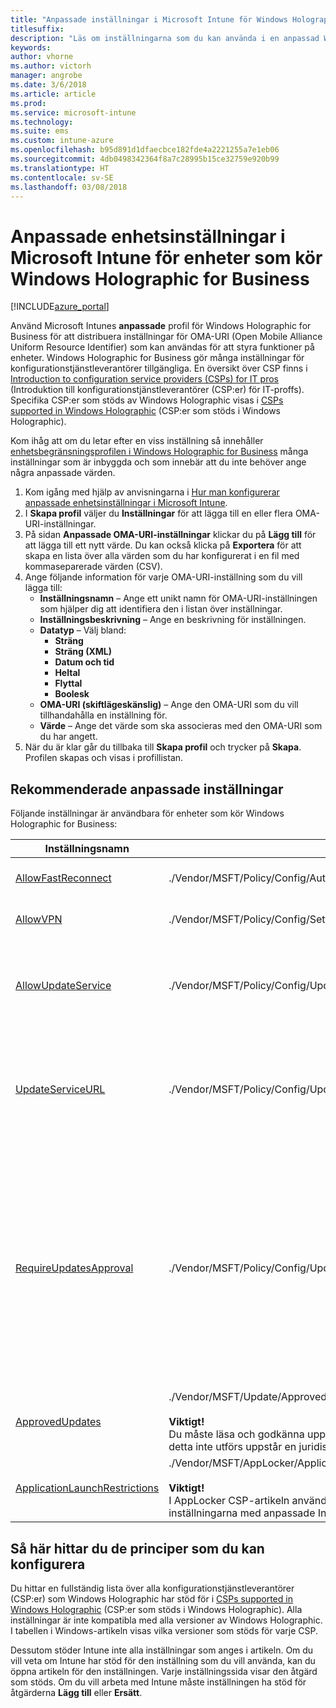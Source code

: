 ```yaml
---
title: "Anpassade inställningar i Microsoft Intune för Windows Holographic for Business-enheter"
titlesuffix: 
description: "Läs om inställningarna som du kan använda i en anpassad Windows Holographic for Business-profil."
keywords: 
author: vhorne
ms.author: victorh
manager: angrobe
ms.date: 3/6/2018
ms.article: article
ms.prod: 
ms.service: microsoft-intune
ms.technology: 
ms.suite: ems
ms.custom: intune-azure
ms.openlocfilehash: b95d891d1dfaecbce182fde4a2221255a7e1eb06
ms.sourcegitcommit: 4db0498342364f8a7c28995b15ce32759e920b99
ms.translationtype: HT
ms.contentlocale: sv-SE
ms.lasthandoff: 03/08/2018
---
```

# <a name="microsoft-intune-custom-device-settings-for-devices-running-windows-holographic-for-business"></a>Anpassade enhetsinställningar i Microsoft Intune för enheter som kör Windows Holographic for Business

[!INCLUDE[azure_portal](./includes/azure_portal.md)]

 Använd Microsoft Intunes **anpassade** profil för Windows Holographic for Business för att distribuera inställningar för OMA-URI (Open Mobile Alliance Uniform Resource Identifier) som kan användas för att styra funktioner på enheter. Windows Holographic for Business gör många inställningar för konfigurationstjänstleverantörer tillgängliga. En översikt över CSP finns i [Introduction to configuration service providers (CSPs) for IT pros](https://technet.microsoft.com/itpro/windows/manage/how-it-pros-can-use-configuration-service-providers) (Introduktion till konfigurationstjänstleverantörer (CSP:er) för IT-proffs). Specifika CSP:er som stöds av Windows Holographic visas i [CSPs supported in Windows Holographic](https://docs.microsoft.com/windows/client-management/mdm/configuration-service-provider-reference#hololens) (CSP:er som stöds i Windows Holographic).

Kom ihåg att om du letar efter en viss inställning så innehåller [enhetsbegränsningsprofilen i Windows Holographic for Business](device-restrictions-windows-holographic.md) många inställningar som är inbyggda och som innebär att du inte behöver ange några anpassade värden.

1. Kom igång med hjälp av anvisningarna i [Hur man konfigurerar anpassade enhetsinställningar i Microsoft Intune](custom-settings-configure.md).
2. I **Skapa profil** väljer du **Inställningar** för att lägga till en eller flera OMA-URI-inställningar.
3. På sidan **Anpassade OMA-URI-inställningar** klickar du på **Lägg till** för att lägga till ett nytt värde. Du kan också klicka på **Exportera** för att skapa en lista över alla värden som du har konfigurerat i en fil med kommaseparerade värden (CSV).
4. Ange följande information för varje OMA-URI-inställning som du vill lägga till:
    - **Inställningsnamn** – Ange ett unikt namn för OMA-URI-inställningen som hjälper dig att identifiera den i listan över inställningar.
    - **Inställningsbeskrivning** – Ange en beskrivning för inställningen.
    - **Datatyp** – Välj bland:
        - **Sträng**
        - **Sträng (XML)**
        - **Datum och tid**
        - **Heltal**
        - **Flyttal**
        - **Boolesk**
    - **OMA-URI (skiftlägeskänslig)** – Ange den OMA-URI som du vill tillhandahålla en inställning för.
    - **Värde** – Ange det värde som ska associeras med den OMA-URI som du har angett.
1. När du är klar går du tillbaka till **Skapa profil** och trycker på **Skapa**.
Profilen skapas och visas i profillistan.

## <a name="recommended-custom-settings"></a>Rekommenderade anpassade inställningar

Följande inställningar är användbara för enheter som kör Windows Holographic for Business:


|Inställningsnamn|OMA-URI|Datatyp  |
|---------|---------|---------|
|[AllowFastReconnect](https://docs.microsoft.com/windows/client-management/mdm/policy-csp-authentication#authentication-allowfastreconnect)|./Vendor/MSFT/Policy/Config/Authentication/AllowFastReconnect|Heltal<br>0 – inte tillåten<br>1 – tillåten (standard)|
|[AllowVPN](https://docs.microsoft.com/windows/client-management/mdm/policy-csp-settings#settings-allowvpn)|./Vendor/MSFT/Policy/Config/Settings/AllowVPN|Heltal<br>0 – inte tillåten<br>1 – tillåten (standard)|
|[AllowUpdateService](https://docs.microsoft.com/windows/client-management/mdm/policy-csp-update#update-allowupdateservice)|./Vendor/MSFT/Policy/Config/Update/AllowUpdateService|Heltal<br>0 – Uppdateringstjänsten är inte tillåten <br>1 – Uppdateringstjänsten är tillåten (standard).|
|[UpdateServiceURL](https://docs.microsoft.com/windows/client-management/mdm/policy-csp-update#update-updateserviceurl)|./Vendor/MSFT/Policy/Config/Update/UpdateServiceUrl|Sträng<br>URL – Enheten söker efter uppdateringar från WSUS-servern med angiven URL.<br>Inte konfigurerad – Enheten söker efter uppdateringar från Microsoft Update.|
|[RequireUpdatesApproval](https://docs.microsoft.com/windows/client-management/mdm/policy-csp-update#update-requireupdateapproval)|./Vendor/MSFT/Policy/Config/Update/RequireUpdateApproval|Heltal<br>0 – Inte konfigurerat. Enheten installerar alla tillämpliga uppdateringar.<br>1 – Enheten installerar endast uppdateringar som både är tillämpliga och finns i listan med godkända uppdateringar. Ställ in principen på 1 om IT-avdelningen vill styra distributionen av uppdateringar till enheter, till exempel när testning krävs före distributionen.|
|[ApprovedUpdates](https://docs.microsoft.com/windows/client-management/mdm/update-csp)|./Vendor/MSFT/Update/ApprovedUpdates<br><br>**Viktigt!**<br>Du måste läsa och godkänna uppdateringens användaravtal åt dina slutanvändare. Om detta inte utförs uppstår en juridisk säkerhetsöverträdelse eller ett avtalsbrott.|Nod för godkännanden av uppdateringar och licensavtal åt slutanvändaren.|
[ApplicationLaunchRestrictions](https://docs.microsoft.com/windows/client-management/mdm/applocker-csp)|./Vendor/MSFT/AppLocker/ApplicationLaunchRestrictions/*Grouping*/*ApplicationType*/Policy<br><br>**Viktigt!**<br>I AppLocker CSP-artikeln används undantagna XML-exempel. Om du vill konfigurera inställningarna med anpassade Intune-profiler, måste du använda vanlig XML.|Sträng<br>Mer information finns i artikeln om [AppLocker CSP](https://docs.microsoft.com/windows/client-management/mdm/applocker-csp). 

## <a name="how-to-find-the-policies-you-can-configure"></a>Så här hittar du de principer som du kan konfigurera

Du hittar en fullständig lista över alla konfigurationstjänstleverantörer (CSP:er) som Windows Holographic har stöd för i [CSPs supported in Windows Holographic](https://docs.microsoft.com/windows/client-management/mdm/configuration-service-provider-reference#hololens) (CSP:er som stöds i Windows Holographic). Alla inställningar är inte kompatibla med alla versioner av Windows Holographic. I tabellen i Windows-artikeln visas vilka versioner som stöds för varje CSP.

Dessutom stöder Intune inte alla inställningar som anges i artikeln. Om du vill veta om Intune har stöd för den inställning som du vill använda, kan du öppna artikeln för den inställningen. Varje inställningssida visar den åtgärd som stöds. Om du vill arbeta med Intune måste inställningen ha stöd för åtgärderna **Lägg till** eller **Ersätt**.
